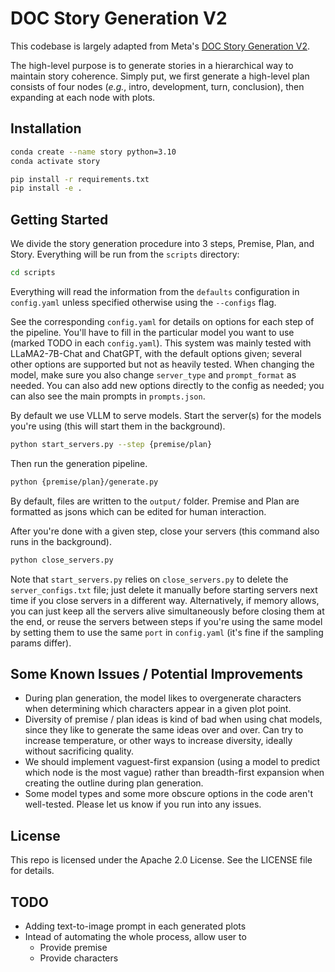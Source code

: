 # DOC Story Generation V2

This codebase is largely adapted from Meta's [DOC Story Generation V2](https://github.com/facebookresearch/doc-storygen-v2/tree/main/storygen).

The high-level purpose is to generate stories in a hierarchical way to maintain story coherence. Simply put, we first generate a high-level plan consists of four nodes (*e.g.*, intro, development, turn, conclusion), then expanding at each node with plots.

<!-- This repository contains code for automatically generating stories of a few thousand words in length using LLMs, based on the same main ideas and overall structure as https://github.com/yangkevin2/doc-story-generation, but substantially modified to work with newer open-source and chat-based LLMs. The main goal of this rewrite was simplicity, to make it easier to modify / build upon the codebase. -->

## Installation

```bash
conda create --name story python=3.10
conda activate story

pip install -r requirements.txt
pip install -e .
```

<!-- By default we use VLLM to serve models.
You'll need to make a one-line change to the VLLM package to get their API server to work with logprobs requests that are used for reranking.
In your install of VLLM (you can find it using e.g., `pip show vllm`), find the line at https://github.com/vllm-project/vllm/blob/acbed3ef40f015fcf64460e629813922fab90380/vllm/entrypoints/openai/api_server.py#L177 (your exact line number might vary slightly depending on VLLM version) and change the `p` at the end to e.g., `max(p, -1e8)`. This will avoid an error related to passing jsons back from the server, due to json not handling inf values. -->

## Getting Started

We divide the story generation procedure into 3 steps, Premise, Plan, and Story. Everything will be run from the `scripts` directory:

```bash
cd scripts
```

Everything will read the information from the `defaults` configuration in `config.yaml` unless specified otherwise using the `--configs` flag.

See the corresponding `config.yaml` for details on options for each step of the pipeline. You'll have to fill in the particular model you want to use (marked TODO in each `config.yaml`). This system was mainly tested with LLaMA2-7B-Chat and ChatGPT, with the default options given; several other options are supported but not as heavily tested. When changing the model, make sure you also change `server_type` and `prompt_format` as needed. You can also add new options directly to the config as needed; you can also see the main prompts in `prompts.json`.

By default we use VLLM to serve models. Start the server(s) for the models you're using (this will start them in the background).

```bash
python start_servers.py --step {premise/plan}
```

Then run the generation pipeline.

```bash
python {premise/plan}/generate.py
```

By default, files are written to the `output/` folder. Premise and Plan are formatted as jsons which can be edited for human interaction.

After you're done with a given step, close your servers (this command also runs in the background).

```bash
python close_servers.py
```

Note that `start_servers.py` relies on `close_servers.py` to delete the `server_configs.txt` file; just delete it manually before starting servers next time if you close servers in a different way. Alternatively, if memory allows, you can just keep all the servers alive simultaneously before closing them at the end, or reuse the servers between steps if you're using the same model by setting them to use the same `port` in `config.yaml` (it's fine if the sampling params differ).


## Some Known Issues / Potential Improvements

<!-- - When start multiple model servers for different models, we should allocate them to different GPUs or load on multi-GPU as needed. -->
- During plan generation, the model likes to overgenerate characters when determining which characters appear in a given plot point.
- Diversity of premise / plan ideas is kind of bad when using chat models, since they like to generate the same ideas over and over. Can try to increase temperature, or other ways to increase diversity, ideally without sacrificing quality.
- We should implement vaguest-first expansion (using a model to predict which node is the most vague) rather than breadth-first expansion when creating the outline during plan generation.
- Some model types and some more obscure options in the code aren't well-tested. Please let us know if you run into any issues.


## License

This repo is licensed under the Apache 2.0 License. See the LICENSE file for details.


## TODO
- Adding text-to-image prompt in each generated plots
- Intead of automating the whole process, allow user to
    - Provide premise
    - Provide characters

